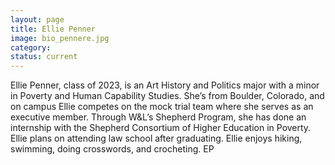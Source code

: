 ```yaml
---
layout: page
title: Ellie Penner
image: bio_pennere.jpg
category:
status: current
---
```


Ellie Penner, class of 2023, is an Art History and Politics major with a minor in Poverty and Human Capability Studies. She’s from Boulder, Colorado, and on campus Ellie competes on the mock trial team where she serves as an executive member. Through W&L’s Shepherd Program, she has done an internship with the Shepherd Consortium of Higher Education in Poverty. Ellie plans on attending law school after graduating. Ellie enjoys hiking, swimming, doing crosswords, and crocheting.
EP
